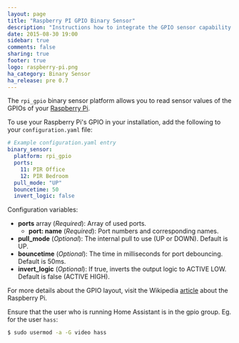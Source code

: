 ```yaml
---
layout: page
title: "Raspberry PI GPIO Binary Sensor"
description: "Instructions how to integrate the GPIO sensor capability of a Raspberry PI into Home Assistant."
date: 2015-08-30 19:00
sidebar: true
comments: false
sharing: true
footer: true
logo: raspberry-pi.png
ha_category: Binary Sensor
ha_release: pre 0.7
---
```



The `rpi_gpio` binary sensor platform allows you to read sensor values of the GPIOs of your [Raspberry Pi](https://www.raspberrypi.org/).

To use your Raspberry Pi's GPIO in your installation, add the following to your `configuration.yaml` file:

```yaml
# Example configuration.yaml entry
binary_sensor:
  platform: rpi_gpio
  ports:
    11: PIR Office
    12: PIR Bedroom
  pull_mode: "UP"
  bouncetime: 50
  invert_logic: false
```

Configuration variables:

- **ports** array (*Required*): Array of used ports.
  - **port: name** (*Required*): Port numbers and corresponding names.
- **pull_mode** (*Optional*): The internal pull to use (UP or DOWN). Default is UP.
- **bouncetime** (*Optional*): The time in milliseconds for port debouncing. Default is 50ms.
- **invert_logic** (*Optional*): If true, inverts the output logic to ACTIVE LOW. Default is false (ACTIVE HIGH).

For more details about the GPIO layout, visit the Wikipedia [article](https://en.wikipedia.org/wiki/Raspberry_Pi#GPIO_connector) about the Raspberry Pi.

Ensure that the user who is running Home Assistant is in the gpio group. Eg. for the user `hass`:

```bash
$ sudo usermod -a -G video hass
```


